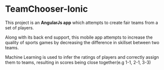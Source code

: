 # TeamChooser-Ionic

<p>This project is an <b>AngularJs app</b> which attempts to create fair teams from a set of players.</p>
<p>Along with its back end support, this mobile app attempts to increase the quality of sports games by decreasing the difference in skillset between two teams.</p>
<p>Machine Learning is used to infer the ratings of players and correctly assign them to teams, resulting in scores being close together(e.g 1-1, 2-1, 3-3)</p>
